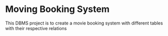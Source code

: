 # Moving Booking System
This DBMS project is to create a movie booking system with different tables with their respective relations